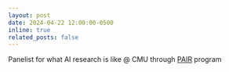 ```yaml
---
layout: post
date: 2024-04-22 12:00:00-0500
inline: true
related_posts: false
---
```


Panelist for what AI research is like @ CMU through [PAIR](https://sites.google.com/andrew.cmu.edu/ai-mentoring) program
